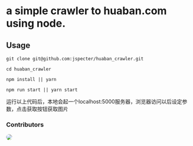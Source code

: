 # a simple crawler to huaban.com using node.

**Usage**
---
    git clone git@github.com:jspecter/huaban_crawler.git

    cd huaban_crawler

    npm install || yarn

    npm run start || yarn start

运行以上代码后，本地会起一个localhost:5000服务器，浏览器访问以后设定参数，点击获取按钮获取图片     

### Contributors

<a href="https://github.com/jspecter"><img style='border-radius:50%;max-width:40px;' src="https://avatars0.githubusercontent.com/u/25746681?s=60&v=4"></img></a>
    









